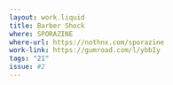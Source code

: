 ```yaml
---
layout: work.liquid
title: Barber Shock
where: SPORAZINE
where-url: https://nothnx.com/sporazine
work-link: https://gumroad.com/l/ybbIy
tags: "21"
issue: #2
---
```

